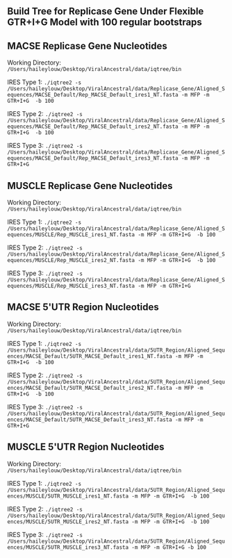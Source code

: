 ## Build Tree for Replicase Gene Under Flexible GTR+I+G Model with 100 regular bootstraps

## MACSE Replicase Gene Nucleotides 
Working Directory: `/Users/haileylouw/Desktop/ViralAncestral/data/iqtree/bin`

IRES Type 1:  `./iqtree2 -s /Users/haileylouw/Desktop/ViralAncestral/data/Replicase_Gene/Aligned_Sequences/MACSE_Default/Rep_MACSE_Default_ires1_NT.fasta -m MFP -m GTR+I+G  -b 100`

IRES Type 2: `./iqtree2 -s /Users/haileylouw/Desktop/ViralAncestral/data/Replicase_Gene/Aligned_Sequences/MACSE_Default/Rep_MACSE_Default_ires2_NT.fasta -m MFP -m GTR+I+G  -b 100`

IRES Type 3: `./iqtree2 -s /Users/haileylouw/Desktop/ViralAncestral/data/Replicase_Gene/Aligned_Sequences/MACSE_Default/Rep_MACSE_Default_ires3_NT.fasta -m MFP -m GTR+I+G`

## MUSCLE Replicase Gene Nucleotides 
Working Directory: `/Users/haileylouw/Desktop/ViralAncestral/data/iqtree/bin`

IRES Type 1:  `./iqtree2 -s /Users/haileylouw/Desktop/ViralAncestral/data/Replicase_Gene/Aligned_Sequences/MUSCLE/Rep_MUSCLE_ires1_NT.fasta -m MFP -m GTR+I+G  -b 100`

IRES Type 2: `./iqtree2 -s /Users/haileylouw/Desktop/ViralAncestral/data/Replicase_Gene/Aligned_Sequences/MUSCLE/Rep_MUSCLE_ires2_NT.fasta -m MFP -m GTR+I+G  -b 100`

IRES Type 3: `./iqtree2 -s /Users/haileylouw/Desktop/ViralAncestral/data/Replicase_Gene/Aligned_Sequences/MUSCLE/Rep_MUSCLE_ires3_NT.fasta -m MFP -m GTR+I+G`

## MACSE 5'UTR Region Nucleotides 
Working Directory: `/Users/haileylouw/Desktop/ViralAncestral/data/iqtree/bin`

IRES Type 1:  `./iqtree2 -s /Users/haileylouw/Desktop/ViralAncestral/data/5UTR_Region/Aligned_Sequences/MACSE_Default/5UTR_MACSE_Default_ires1_NT.fasta -m MFP -m GTR+I+G  -b 100`

IRES Type 2: `./iqtree2 -s /Users/haileylouw/Desktop/ViralAncestral/data/5UTR_Region/Aligned_Sequences/MACSE_Default/5UTR_MACSE_Default_ires2_NT.fasta -m MFP -m GTR+I+G  -b 100`

IRES Type 3: `./iqtree2 -s /Users/haileylouw/Desktop/ViralAncestral/data/5UTR_Region/Aligned_Sequences/MACSE_Default/5UTR_MACSE_Default_ires3_NT.fasta -m MFP -m GTR+I+G`

## MUSCLE 5'UTR Region Nucleotides 
Working Directory: `/Users/haileylouw/Desktop/ViralAncestral/data/iqtree/bin`

IRES Type 1:  `./iqtree2 -s /Users/haileylouw/Desktop/ViralAncestral/data/5UTR_Region/Aligned_Sequences/MUSCLE/5UTR_MUSCLE_ires1_NT.fasta -m MFP -m GTR+I+G  -b 100`

IRES Type 2: `./iqtree2 -s /Users/haileylouw/Desktop/ViralAncestral/data/5UTR_Region/Aligned_Sequences/MUSCLE/5UTR_MUSCLE_ires2_NT.fasta -m MFP -m GTR+I+G  -b 100`

IRES Type 3: `./iqtree2 -s /Users/haileylouw/Desktop/ViralAncestral/data/5UTR_Region/Aligned_Sequences/MUSCLE/5UTR_MUSCLE_ires3_NT.fasta -m MFP -m GTR+I+G -b 100`

